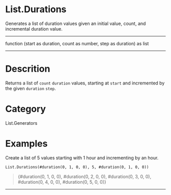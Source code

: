 ﻿# List.Durations
Generates a list of duration values given an initial value, count, and incremental duration value.
***
function (start as duration, count as number, step as duration) as list
***
# Descrition 
Returns a list of <code>count</code> <code>duration</code> values, starting at <code>start</code> and incremented by the given <code>duration</code> <code>step</code>.
# Category 
List.Generators
# Examples 
Create a list of 5 values starting with 1 hour and incrementing by an hour.
```
List.Durations(#duration(0, 1, 0, 0), 5, #duration(0, 1, 0, 0))
```
> {#duration(0, 1, 0, 0),
    #duration(0, 2, 0, 0),
    #duration(0, 3, 0, 0),
    #duration(0, 4, 0, 0),
    #duration(0, 5, 0, 0)}
***
